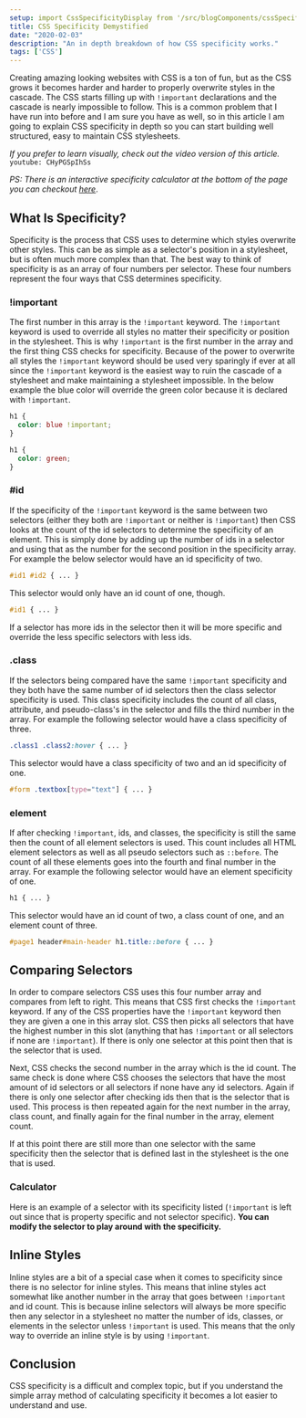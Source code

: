 ```yaml
---
setup: import CssSpecificityDisplay from '/src/blogComponents/cssSpecificityDisplay/CssSpecificityDisplay.jsx'
title: CSS Specificity Demystified
date: "2020-02-03"
description: "An in depth breakdown of how CSS specificity works."
tags: ['CSS']
---
```


Creating amazing looking websites with CSS is a ton of fun, but as the CSS grows it becomes harder and harder to properly overwrite styles in the cascade. The CSS starts filling up with `!important` declarations and the cascade is nearly impossible to follow. This is a common problem that I have run into before and I am sure you have as well, so in this article I am going to explain CSS specificity in depth so you can start building well structured, easy to maintain CSS stylesheets.

*If you prefer to learn visually, check out the video version of this article.*
`youtube: CHyPGSpIhSs`

*PS: There is an interactive specificity calculator at the bottom of the page you can checkout [here](#calculator)*.

## What Is Specificity?

Specificity is the process that CSS uses to determine which styles overwrite other styles. This can be as simple as a selector's position in a stylesheet, but is often much more complex than that. The best way to think of specificity is as an array of four numbers per selector. These four numbers represent the four ways that CSS determines specificity.

<CssSpecificityDisplay />

### !important

The first number in this array is the `!important` keyword. The `!important` keyword is used to override all styles no matter their specificity or position in the stylesheet. This is why `!important` is the first number in the array and the first thing CSS checks for specificity. Because of the power to overwrite all styles the `!important` keyword should be used very sparingly if ever at all since the `!important` keyword is the easiest way to ruin the cascade of a stylesheet and make maintaining a stylesheet impossible. In the below example the blue color will override the green color because it is declared with `!important`.

```css
h1 {
  color: blue !important;
}

h1 {
  color: green;
}
```

### #id

If the specificity of the `!important` keyword is the same between two selectors (either they both are `!important` or neither is `!important`) then CSS looks at the count of the id selectors to determine the specificity of an element. This is simply done by adding up the number of ids in a selector and using that as the number for the second position in the specificity array. For example the below selector would have an id specificity of two.

```css
#id1 #id2 { ... }
```
<CssSpecificityDisplay initialIdCount={2} />

This selector would only have an id count of one, though.

```css
#id1 { ... }
```
<CssSpecificityDisplay initialIdCount={1} />

If a selector has more ids in the selector then it will be more specific and override the less specific selectors with less ids.


### .class

If the selectors being compared have the same `!important` specificity and they both have the same number of id selectors then the class selector specificity is used. This class specificity includes the count of all class, attribute, and pseudo-class's in the selector and fills the third number in the array. For example the following selector would have a class specificity of three.

```css
.class1 .class2:hover { ... }
```
<CssSpecificityDisplay initialClassCount={3} />

This selector would have a class specificity of two and an id specificity of one.

```css
#form .textbox[type="text"] { ... }
```
<CssSpecificityDisplay initialClassCount={2} initialIdCount={1} />

### element

If after checking `!important`, ids, and classes, the specificity is still the same then the count of all element selectors is used. This count includes all HTML element selectors as well as all pseudo selectors such as `::before`. The count of all these elements goes into the fourth and final number in the array. For example the following selector would have an element specificity of one.

```css
h1 { ... }
```
<CssSpecificityDisplay initialElementCount={1} />

This selector would have an id count of two, a class count of one, and an element count of three.

```css
#page1 header#main-header h1.title::before { ... }

```
<CssSpecificityDisplay initialElementCount={3} initialClassCount={1} initialIdCount={2} />

## Comparing Selectors

In order to compare selectors CSS uses this four number array and compares from left to right. This means that CSS first checks the `!important` keyword. If any of the CSS properties have the `!important` keyword then they are given a one in this array slot. CSS then picks all selectors that have the highest number in this slot (anything that has `!important` or all selectors if none are `!important`). If there is only one selector at this point then that is the selector that is used.

Next, CSS checks the second number in the array which is the id count. The same check is done where CSS chooses the selectors that have the most amount of id selectors or all selectors if none have any id selectors. Again if there is only one selector after checking ids then that is the selector that is used. This process is then repeated again for the next number in the array, class count, and finally again for the final number in the array, element count.

If at this point there are still more than one selector with the same specificity then the selector that is defined last in the stylesheet is the one that is used.

### Calculator

Here is an example of a selector with its specificity listed (`!important` is left out since that is property specific and not selector specific). **You can modify the selector to play around with the specificity.**

<CssSpecificityDisplay client:visible showInput={true} initialInputText="#form input.custom-checkbox[type='checkbox']::before" />

## Inline Styles

Inline styles are a bit of a special case when it comes to specificity since there is no selector for inline styles. This means that inline styles act somewhat like another number in the array that goes between `!important` and id count. This is because inline selectors will always be more specific then any selector in a stylesheet no matter the number of ids, classes, or elements in the selector unless `!important` is used. This means that the only way to override an inline style is by using `!important`.

## Conclusion

CSS specificity is a difficult and complex topic, but if you understand the simple array method of calculating specificity it becomes a lot easier to understand and use.